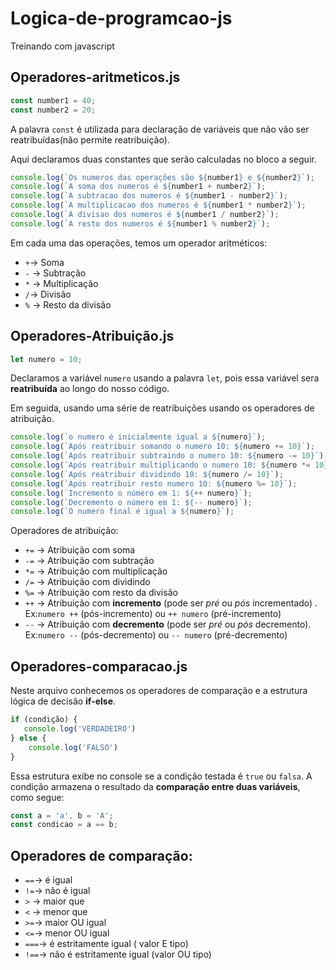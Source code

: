 # Logica-de-programcao-js
Treinando com javascript

## Operadores-aritmeticos.js

~~~js
const number1 = 40;
const number2 = 20;
~~~

A palavra `const` é utilizada para declaração de variáveis que não vão ser reatribuídas(não permite reatribuição).

Aqui declaramos duas constantes que serão calculadas no bloco a seguir.

~~~js
console.log(`Os numeros das operações são ${number1} e ${number2}`);
console.log(`A soma dos numeros é ${number1 + number2}`);
console.log(`A subtracao dos numeros é ${number1 - number2}`);
console.log(`A multiplicacao dos numeros é ${number1 * number2}`);
console.log(`A divisao dos numeros é ${number1 / number2}`);
console.log(`A resto dos numeros é ${number1 % number2}`);
~~~

Em cada uma das operações, temos um operador aritméticos:

* `+`-> Soma
* `-` -> Subtração
* `*` -> Multiplicação
* `/`-> Divisão
* `%` -> Resto da divisão

## Operadores-Atribuição.js

~~~js
let numero = 10;
~~~

Declaramos a variável `numero` usando a palavra `let`, pois essa variável sera **reatribuída** ao longo do nosso código.

Em seguida, usando uma série de reatribuições usando os operadores de atribuição.

~~~js
console.log(`o numero é inicialmente igual a ${numero}`);
console.log(`Após reatribuir somando o numero 10: ${numero += 10}`);
console.log(`Após reatribuir subtraindo o numero 10: ${numero -= 10}`);
console.log(`Após reatribuir multiplicando o numero 10: ${numero *= 10}`);
console.log(`Após reatribuir dividindo 10: ${numero /= 10}`);
console.log(`Após reatribuir resto numero 10: ${numero %= 10}`);
console.log(`Incremento o número em 1: ${++ numero}`);
console.log(`Decremento o número em 1: ${-- numero}`);
console.log(`O numero final é igual a ${numero}`);
~~~

Operadores de atribuição:

* `+=` -> Atribuição com soma
* `-=` -> Atribuição com subtração
* `*=` -> Atribuição com multiplicação
* `/=` -> Atribuição com dividindo
* `%=` -> Atribuição com resto da divisão
* `++` -> Atribuição com **incremento** (pode ser *pré* ou *pós* incrementado) . Ex:`numero ++` (pós-incremento) ou `++ numero` (pré-incremento)
* `--` -> Atribuição com **decremento** (pode ser *pré* ou *pós* decremento).  Ex:`numero --` (pós-decremento) ou `-- numero` (pré-decremento)

## Operadores-comparacao.js

Neste arquivo conhecemos os operadores de comparação e a estrutura lógica de decisão **if-else**.

~~~~js
if (condição) {
   console.log('VERDADEIRO')
} else {
    console.log('FALSO')
}
~~~~
Essa estrutura exibe no console se a condição testada é `true` ou `falsa`. A condição armazena o resultado da **comparação entre duas variáveis**, como segue:

~~~js
const a = 'a', b = 'A';
const condicao = a == b;
~~~

## Operadores de comparação:

* `==`-> é igual
* `!=`-> não é igual
* `>` -> maior que
* `<` -> menor que 
* `>=`-> maior OU igual
* `<=`-> menor OU igual
* `===`-> é estritamente igual ( valor E tipo)
* `!==`-> não é estritamente igual (valor OU tipo)